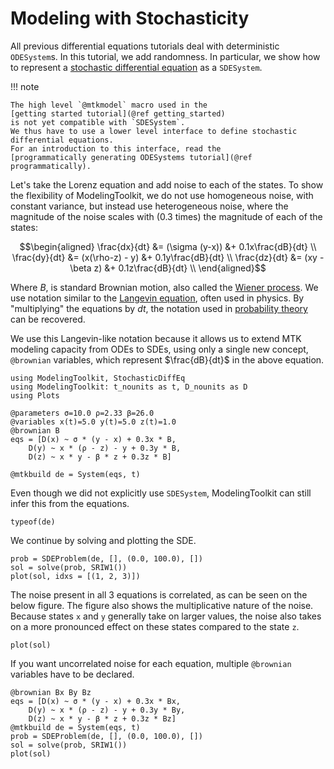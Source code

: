 # Modeling with Stochasticity

All previous differential equations tutorials deal with deterministic `ODESystem`s.
In this tutorial, we add randomness.
In particular, we show how to represent a
[stochastic differential equation](https://en.wikipedia.org/wiki/Stochastic_differential_equation)
as a `SDESystem`.

!!! note
    
    The high level `@mtkmodel` macro used in the
    [getting started tutorial](@ref getting_started)
    is not yet compatible with `SDESystem`.
    We thus have to use a lower level interface to define stochastic differential equations.
    For an introduction to this interface, read the
    [programmatically generating ODESystems tutorial](@ref programmatically).

Let's take the Lorenz equation and add noise to each of the states.
To show the flexibility of ModelingToolkit,
we do not use homogeneous noise, with constant variance,
but instead use heterogeneous noise,
where the magnitude of the noise scales with (0.3 times) the magnitude of each of the states:

```math
\begin{aligned}
\frac{dx}{dt} &= (\sigma (y-x))  &+ 0.1x\frac{dB}{dt} \\
\frac{dy}{dt} &= (x(\rho-z) - y) &+ 0.1y\frac{dB}{dt}  \\
\frac{dz}{dt} &= (xy - \beta z)  &+ 0.1z\frac{dB}{dt}  \\
\end{aligned}
```

Where $B$, is standard Brownian motion, also called the
[Wiener process](https://en.wikipedia.org/wiki/Wiener_process).
We use notation similar to the
[Langevin equation](https://en.wikipedia.org/wiki/Stochastic_differential_equation#Use_in_physics),
often used in physics.
By "multiplying" the equations by $dt$, the notation used in
[probability theory](https://en.wikipedia.org/wiki/Stochastic_differential_equation#Use_in_probability_and_mathematical_finance)
can be recovered.

We use this Langevin-like notation because it allows us to extend MTK modeling capacity from ODEs to SDEs,
using only a single new concept, `@brownian` variables, which represent $\frac{dB}{dt}$ in the above equation.

```@example SDE
using ModelingToolkit, StochasticDiffEq
using ModelingToolkit: t_nounits as t, D_nounits as D
using Plots

@parameters σ=10.0 ρ=2.33 β=26.0
@variables x(t)=5.0 y(t)=5.0 z(t)=1.0
@brownian B
eqs = [D(x) ~ σ * (y - x) + 0.3x * B,
    D(y) ~ x * (ρ - z) - y + 0.3y * B,
    D(z) ~ x * y - β * z + 0.3z * B]

@mtkbuild de = System(eqs, t)
```

Even though we did not explicitly use `SDESystem`, ModelingToolkit can still infer this from the equations.

```@example SDE
typeof(de)
```

We continue by solving and plotting the SDE.

```@example SDE
prob = SDEProblem(de, [], (0.0, 100.0), [])
sol = solve(prob, SRIW1())
plot(sol, idxs = [(1, 2, 3)])
```

The noise present in all 3 equations is correlated, as can be seen on the below figure.
The figure also shows the multiplicative nature of the noise.
Because states `x` and `y` generally take on larger values,
the noise also takes on a more pronounced effect on these states compared to the state `z`.

```@example SDE
plot(sol)
```

If you want uncorrelated noise for each equation,
multiple `@brownian` variables have to be declared.

```@example SDE
@brownian Bx By Bz
eqs = [D(x) ~ σ * (y - x) + 0.3x * Bx,
    D(y) ~ x * (ρ - z) - y + 0.3y * By,
    D(z) ~ x * y - β * z + 0.3z * Bz]
@mtkbuild de = System(eqs, t)
prob = SDEProblem(de, [], (0.0, 100.0), [])
sol = solve(prob, SRIW1())
plot(sol)
```
